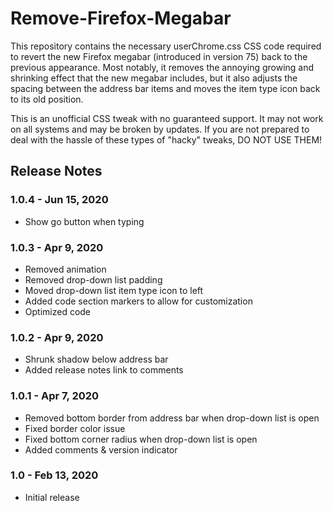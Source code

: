 # Remove-Firefox-Megabar
This repository contains the necessary userChrome.css CSS code required to revert the new Firefox megabar (introduced in version 75) back to the previous appearance. Most notably, it removes the annoying growing and shrinking effect that the new megabar includes, but it also adjusts the spacing between the address bar items and moves the item type icon back to its old position.

This is an unofficial CSS tweak with no guaranteed support. It may not work on all systems and may be broken by updates. If you are not prepared to deal with the hassle of these types of "hacky" tweaks, DO NOT USE THEM!

## Release Notes
### 1.0.4 - Jun 15, 2020
* Show go button when typing

### 1.0.3 - Apr 9, 2020
* Removed animation
* Removed drop-down list padding
* Moved drop-down list item type icon to left
* Added code section markers to allow for customization
* Optimized code

### 1.0.2 - Apr 9, 2020
* Shrunk shadow below address bar
* Added release notes link to comments

### 1.0.1 - Apr 7, 2020
* Removed bottom border from address bar when drop-down list is open
* Fixed border color issue
* Fixed bottom corner radius when drop-down list is open
* Added comments & version indicator

### 1.0 - Feb 13, 2020
* Initial release
